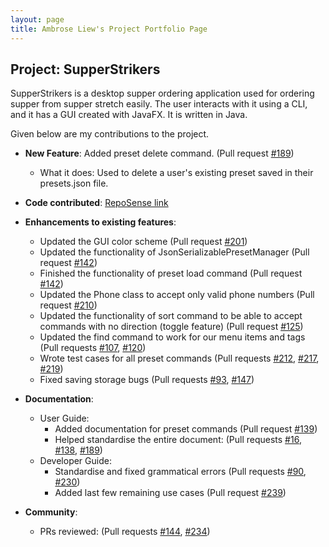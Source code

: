 ```yaml
---
layout: page
title: Ambrose Liew's Project Portfolio Page
---
```


## Project: SupperStrikers

SupperStrikers is a desktop supper ordering application used for ordering supper from supper stretch easily. The user interacts with it using a CLI, and it has a GUI created with JavaFX. It is written in Java.

Given below are my contributions to the project.

* **New Feature**: Added preset delete command. (Pull request [#189](https://github.com/AY2021S1-CS2103-T16-1/tp/pull/189))
   * What it does: Used to delete a user's existing preset saved in their presets.json file.

* **Code contributed**: [RepoSense link](https://nus-cs2103-ay2021s1.github.io/tp-dashboard/#breakdown=true&search=morninglit)

* **Enhancements to existing features**:
  * Updated the GUI color scheme (Pull request [#201](https://github.com/AY2021S1-CS2103-T16-1/tp/pull/201))
  * Updated the functionality of JsonSerializablePresetManager (Pull request [#142](https://github.com/AY2021S1-CS2103-T16-1/tp/pull/142))
  * Finished the functionality of preset load command (Pull request [#142](https://github.com/AY2021S1-CS2103-T16-1/tp/pull/142))
  * Updated the Phone class to accept only valid phone numbers (Pull request [#210](https://github.com/AY2021S1-CS2103-T16-1/tp/pull/210))
  * Updated the functionality of sort command to be able to accept commands with no direction (toggle feature) (Pull request [#125](https://github.com/AY2021S1-CS2103-T16-1/tp/pull/125))
  * Updated the find command to work for our menu items and tags (Pull requests [#107](https://github.com/AY2021S1-CS2103-T16-1/tp/pull/107), [#120](https://github.com/AY2021S1-CS2103-T16-1/tp/pull/120))
  * Wrote test cases for all preset commands (Pull requests [#212](https://github.com/AY2021S1-CS2103-T16-1/tp/pull/212), [#217](https://github.com/AY2021S1-CS2103-T16-1/tp/pull/217), [#219](https://github.com/AY2021S1-CS2103-T16-1/tp/pull/219))
  * Fixed saving storage bugs (Pull requests [#93](https://github.com/AY2021S1-CS2103-T16-1/tp/pull/93), [#147](https://github.com/AY2021S1-CS2103-T16-1/tp/pull/147))

* **Documentation**:
  * User Guide:
    * Added documentation for preset commands (Pull request [#139](https://github.com/AY2021S1-CS2103-T16-1/tp/pull/139))
    * Helped standardise the entire document: (Pull requests [#16](https://github.com/AY2021S1-CS2103-T16-1/tp/pull/16), [#138](https://github.com/AY2021S1-CS2103-T16-1/tp/pull/138), [#189](https://github.com/AY2021S1-CS2103-T16-1/tp/pull/189))
  * Developer Guide:
    * Standardise and fixed grammatical errors (Pull requests [#90](https://github.com/AY2021S1-CS2103-T16-1/tp/pull/90), [#230](https://github.com/AY2021S1-CS2103-T16-1/tp/pull/230))
    * Added last few remaining use cases (Pull request [#239](https://github.com/AY2021S1-CS2103-T16-1/tp/pull/239))

* **Community**:
  * PRs reviewed: (Pull requests [#144](https://github.com/AY2021S1-CS2103-T16-1/tp/pull/144), [#234](https://github.com/AY2021S1-CS2103-T16-1/tp/pull/234))
